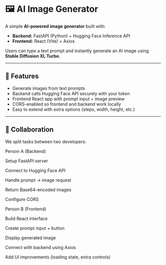 # 🖼️ AI Image Generator 

A simple **AI-powered image generator** built with:
- **Backend:** FastAPI (Python) + Hugging Face Inference API  
- **Frontend:** React (Vite) + Axios  

Users can type a text prompt and instantly generate an AI image using **Stable Diffusion XL Turbo**.

---

## 🚀 Features
- Generate images from text prompts  
- Backend calls Hugging Face API securely with your token  
- Frontend React app with prompt input + image preview  
- CORS-enabled so frontend and backend work locally  
- Easy to extend with extra options (steps, width, height, etc.)

---

  
## 🤝 Collaboration

We split tasks between two developers:

Person A (Backend)

Setup FastAPI server

Connect to Hugging Face API

Handle prompt → image request

Return Base64-encoded images

Configure CORS

Person B (Frontend)

Build React interface

Create prompt input + button

Display generated image

Connect with backend using Axios

Add UI improvements (loading state, extra controls)
